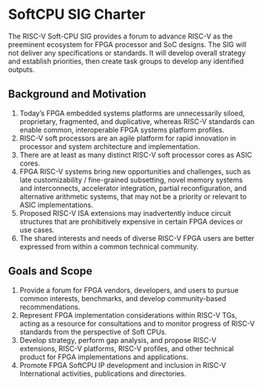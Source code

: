# SoftCPU SIG Charter

The RISC-V Soft-CPU SIG provides a forum to advance RISC-V as the preeminent ecosystem for FPGA processor and SoC designs. The SIG will not deliver any specifications or standards. It will develop overall strategy and establish priorities, then create task groups to develop any identified outputs.

## Background and Motivation
1. Today’s FPGA embedded systems platforms are unnecessarily siloed, proprietary, fragmented, and duplicative, whereas RISC-V standards can enable common, interoperable FPGA systems platform profiles.
2. RISC-V soft processors are an agile platform for rapid innovation in processor and system architecture and implementation.
3. There are at least as many distinct RISC-V soft processor cores as ASIC cores.
4. FPGA RISC-V systems bring new opportunities and challenges, such as late customizability / fine-grained subsetting, novel memory systems and interconnects, accelerator integration, partial reconfiguration, and alternative arithmetic systems, that may not be a priority or relevant to ASIC implementations.
5. Proposed RISC-V ISA extensions may inadvertently induce circuit structures that are prohibitively expensive in certain FPGA devices or use cases.
6. The shared interests and needs of diverse RISC-V FPGA users are better expressed from within a common technical community.
   
## Goals and Scope
1. Provide a forum for FPGA vendors, developers, and users to pursue common interests, benchmarks, and develop community-based recommendations.
2. Represent FPGA implementation considerations within RISC-V TGs, acting as a resource for consultations and to monitor progress of RISC-V standards from the perspective of Soft CPUs.
3. Develop strategy, perform gap analysis, and propose RISC-V extensions, RISC-V platforms, RISC-V profiles, and other technical product for FPGA implementations and applications.
4. Promote FPGA SoftCPU IP development and inclusion in RISC-V International activities, publications and directories.
